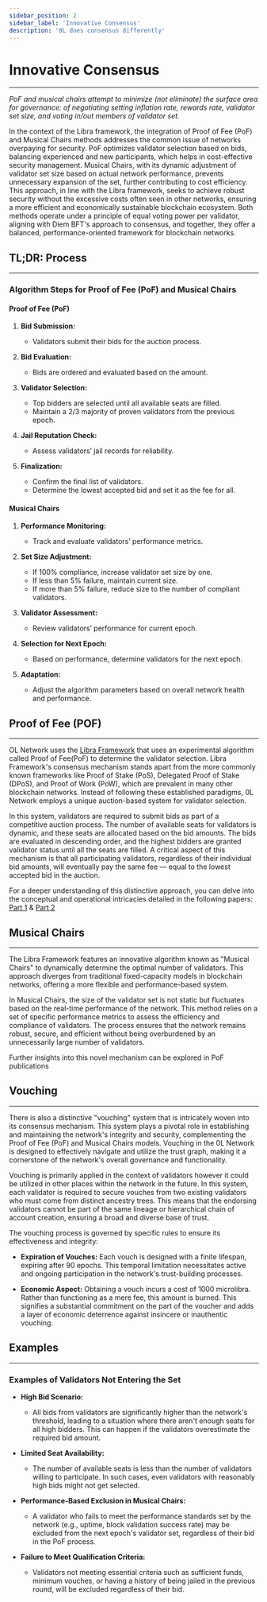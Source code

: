 ```yaml
---
sidebar_position: 2
sidebar_label: 'Innovative Consensus'
description: '0L does consensus differently'
---
```

# Innovative Consensus
---
_PoF and musical chairs attempt to minimize (not eliminate) the surface area for governance: of negotiating setting inflation rate, rewards rate, validator set size, and voting in/out members of validator set._

In the context of the Libra framework, the integration of Proof of Fee (PoF) and Musical Chairs methods addresses the common issue of networks overpaying for security. PoF optimizes validator selection based on bids, balancing experienced and new participants, which helps in cost-effective security management. Musical Chairs, with its dynamic adjustment of validator set size based on actual network performance, prevents unnecessary expansion of the set, further contributing to cost efficiency. This approach, in line with the Libra framework, seeks to achieve robust security without the excessive costs often seen in other networks, ensuring a more efficient and economically sustainable blockchain ecosystem. Both methods operate under a principle of equal voting power per validator, aligning with Diem BFT's approach to consensus, and together, they offer a balanced, performance-oriented framework for blockchain networks.

## TL;DR: Process
---

### Algorithm Steps for Proof of Fee (PoF) and Musical Chairs

#### Proof of Fee (PoF)

1. **Bid Submission:**
   - Validators submit their bids for the auction process.

2. **Bid Evaluation:**
   - Bids are ordered and evaluated based on the amount.

3. **Validator Selection:**
   - Top bidders are selected until all available seats are filled.
   - Maintain a 2/3 majority of proven validators from the previous epoch.

4. **Jail Reputation Check:**
   - Assess validators’ jail records for reliability.

5. **Finalization:**
   - Confirm the final list of validators.
   - Determine the lowest accepted bid and set it as the fee for all.

#### Musical Chairs

1. **Performance Monitoring:**
   - Track and evaluate validators’ performance metrics.

2. **Set Size Adjustment:**
   - If 100% compliance, increase validator set size by one.
   - If less than 5% failure, maintain current size.
   - If more than 5% failure, reduce size to the number of compliant validators.

3. **Validator Assessment:**
   - Review validators’ performance for current epoch.

4. **Selection for Next Epoch:**
   - Based on performance, determine validators for the next epoch.

5. **Adaptation:**
   - Adjust the algorithm parameters based on overall network health and performance. 


## Proof of Fee (POF)
---
OL Network uses the [Libra Framework](https://github.com/0LNetworkCommunity/libra-framework) that uses an experimental algorithm called Proof of Fee(PoF) to determine the validator selection. Libra Framework's consensus mechanism stands apart from the more commonly known frameworks like Proof of Stake (PoS), Delegated Proof of Stake (DPoS), and Proof of Work (PoW), which are prevalent in many other blockchain networks. Instead of following these established paradigms, 0L Network employs a unique auction-based system for validator selection.

In this system, validators are required to submit bids as part of a competitive auction process. The number of available seats for validators is dynamic, and these seats are allocated based on the bid amounts. The bids are evaluated in descending order, and the highest bidders are granted validator status until all the seats are filled. A critical aspect of this mechanism is that all participating validators, regardless of their individual bid amounts, will eventually pay the same fee — equal to the lowest accepted bid in the auction.

For a deeper understanding of this distinctive approach, you can delve into the conceptual and operational intricacies detailed in the following papers: [Part 1](https://0l.network/2022/10/15/proof-of-fee-part-1/) & [Part 2](https://0l.network/2022/10/20/proof-of-fee-part-2-a-proposal/)


## Musical Chairs
---

The Libra Framework features an innovative algorithm known as "Musical Chairs" to dynamically determine the optimal number of validators. This approach diverges from traditional fixed-capacity models in blockchain networks, offering a more flexible and performance-based system.

In Musical Chairs, the size of the validator set is not static but fluctuates based on the real-time performance of the network. This method relies on a set of specific performance metrics to assess the efficiency and compliance of validators. The process ensures that the network remains robust, secure, and efficient without being overburdened by an unnecessarily large number of validators.

Further insights into this novel mechanism can be explored in PoF publications


## Vouching 
---

There is also a distinctive "vouching" system that is intricately woven into its consensus mechanism. This system plays a pivotal role in establishing and maintaining the network's integrity and security, complementing the Proof of Fee (PoF) and Musical Chairs models. Vouching in the 0L Network is designed to effectively navigate and utilize the trust graph, making it a cornerstone of the network's overall governance and functionality.

Vouching is primarily applied in the context of validators however it could be utilized in other places within the network in the future. In this system, each validator is required to secure vouches from two existing validators who must come from distinct ancestry trees. This means that the endorsing validators cannot be part of the same lineage or hierarchical chain of account creation, ensuring a broad and diverse base of trust. 

The vouching process is governed by specific rules to ensure its effectiveness and integrity:

- **Expiration of Vouches:** Each vouch is designed with a finite lifespan, expiring after 90 epochs. This temporal limitation necessitates active and ongoing participation in the network's trust-building processes.
  
- **Economic Aspect:** Obtaining a vouch incurs a cost of 1000 microlibra. Rather than functioning as a mere fee, this amount is burned. This signifies a substantial commitment on the part of the voucher and adds a layer of economic deterrence against insincere or inauthentic vouching.

## Examples
---
### Examples of Validators Not Entering the Set

- **High Bid Scenario:** 
  - All bids from validators are significantly higher than the network's threshold, leading to a situation where there aren't enough seats for all high bidders. This can happen if the validators overestimate the required bid amount.

- **Limited Seat Availability:** 
  - The number of available seats is less than the number of validators willing to participate. In such cases, even validators with reasonably high bids might not get selected.

- **Performance-Based Exclusion in Musical Chairs:** 
  - A validator who fails to meet the performance standards set by the network (e.g., uptime, block validation success rate) may be excluded from the next epoch's validator set, regardless of their bid in the PoF process.

- **Failure to Meet Qualification Criteria:** 
  - Validators not meeting essential criteria such as sufficient funds, minimum vouches, or having a history of being jailed in the previous round, will be excluded regardless of their bid.

